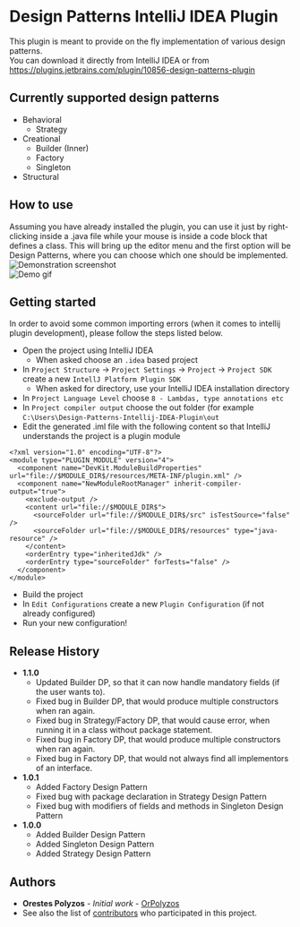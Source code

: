 # Design Patterns IntelliJ IDEA Plugin
This plugin is meant to provide on the fly implementation of various design patterns. <br/>
You can download it directly from IntelliJ IDEA or from https://plugins.jetbrains.com/plugin/10856-design-patterns-plugin

## Currently supported design patterns
* Behavioral
  * Strategy
* Creational
  * Builder (Inner)
  * Factory
  * Singleton
* Structural

## How to use
Assuming you have already installed the plugin, you can use it just by right-clicking inside a .java file while your mouse is inside a code block that defines a class. This will bring up the editor menu and the first option will be Design Patterns, where you can choose which one should be implemented.<br/>
![Demonstration screenshot](/../screenshots/Demonstration.png?raw=true)<br/>
![Demo gif](/../screenshots/BuilderDemo.gif?raw=true)

## Getting started
In order to avoid some common importing errors (when it comes to intellij plugin development), please follow the steps listed below.<br/>
* Open the project using IntelliJ IDEA
  * When asked choose an `.idea` based project
* In `Project Structure` -> `Project Settings` -> `Project` -> `Project SDK` create a new `IntellJ Platform Plugin SDK`</br>
  * When asked for directory, use your IntelliJ IDEA installation directory 
* In `Project Language Level` choose `8 - Lambdas, type annotations etc` 
* In `Project compiler output` choose the out folder (for example `C:\Users\Design-Patterns-Intellij-IDEA-Plugin\out`
* Edit the generated .iml file with the following content so that IntelliJ understands the project is a plugin module
```
<?xml version="1.0" encoding="UTF-8"?>
<module type="PLUGIN_MODULE" version="4">
  <component name="DevKit.ModuleBuildProperties" url="file://$MODULE_DIR$/resources/META-INF/plugin.xml" />
  <component name="NewModuleRootManager" inherit-compiler-output="true">
    <exclude-output />
    <content url="file://$MODULE_DIR$">
      <sourceFolder url="file://$MODULE_DIR$/src" isTestSource="false" />
      <sourceFolder url="file://$MODULE_DIR$/resources" type="java-resource" />
    </content>
    <orderEntry type="inheritedJdk" />
    <orderEntry type="sourceFolder" forTests="false" />
  </component>
</module>
```
* Build the project
* In `Edit Configurations` create a new `Plugin Configuration` (if not already configured)
* Run your new configuration!

## Release History
* <strong>1.1.0</strong>
  * Updated Builder DP, so that it can now handle mandatory fields (if the user wants to).
  * Fixed bug in Builder DP, that would produce multiple constructors when ran again.
  * Fixed bug in Strategy/Factory DP, that would cause error, when running it in a class without package statement.
  * Fixed bug in Factory DP, that would produce multiple constructors when ran again.
  * Fixed bug in Factory DP, that would not always find all implementors of an interface.  
* <strong>1.0.1</strong>
  * Added Factory Design Pattern 
  * Fixed bug with package declaration in Strategy Design Pattern 
  * Fixed bug with modifiers of fields and methods in Singleton Design Pattern
* <strong>1.0.0</strong>
  * Added Builder Design Pattern
  * Added Singleton Design Pattern
  * Added Strategy Design Pattern

## Authors
* **Orestes Polyzos** - *Initial work* - [OrPolyzos](https://github.com/OrPolyzos)
* See also the list of [contributors](https://github.com/OrPolyzos/Design-Patterns-Intellij-IDEA-Plugin/contributors) who participated in this project.
